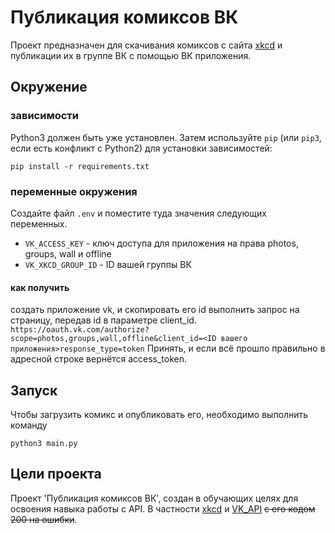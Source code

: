 # Публикация комиксов ВК

Проект предназначен для скачивания комиксов с сайта [xkcd](https://xkcd.com/) и публикации их в группе ВК с помощью ВК приложения. 
## Окружение
### зависимости
Python3 должен быть уже установлен. 
Затем используйте `pip` (или `pip3`, если есть конфликт с Python2) для установки зависимостей:
```
pip install -r requirements.txt
```
### переменные окружения
Создайте файл `.env` и поместите туда значения следующих переменных.
- `VK_ACCESS_KEY` - ключ доступа для приложения на права photos, groups, wall и offline
- `VK_XKCD_GROUP_ID` - ID вашей группы ВК
#### как получить
создать приложение vk, и скопировать его id 
выполнить запрос на страницу, передав id в параметре client_id.
`
https://oauth.vk.com/authorize?scope=photos,groups,wall,offline&client_id=<ID вашего приложения>response_type=token
`
Принять, и если всё прошло правильно в адресной строке вернётся access_token.
## Запуск
Чтобы загрузить комикс и опубликовать его, необходимо выполнить команду
```
python3 main.py
```
## Цели проекта
Проект 'Публикация комиксов ВК', создан в обучающих целях для освоения навыка работы с API. В частности [xkcd](https://xkcd.com/) и [VK_API](dev.vk.com)
~~с его кодом 200 на ошибки~~.
